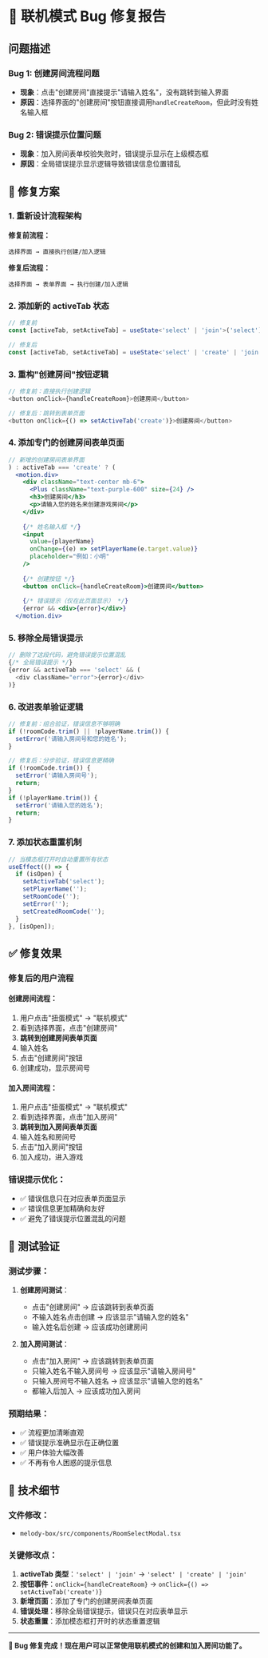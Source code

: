 # 🐛 联机模式 Bug 修复报告

## 问题描述

### Bug 1: 创建房间流程问题
- **现象**：点击"创建房间"直接提示"请输入姓名"，没有跳转到输入界面
- **原因**：选择界面的"创建房间"按钮直接调用`handleCreateRoom`，但此时没有姓名输入框

### Bug 2: 错误提示位置问题  
- **现象**：加入房间表单校验失败时，错误提示显示在上级模态框
- **原因**：全局错误提示显示逻辑导致错误信息位置错乱

## 🔧 修复方案

### 1. 重新设计流程架构

**修复前流程：**
```
选择界面 → 直接执行创建/加入逻辑
```

**修复后流程：**
```
选择界面 → 表单界面 → 执行创建/加入逻辑
```

### 2. 添加新的 activeTab 状态

```typescript
// 修复前
const [activeTab, setActiveTab] = useState<'select' | 'join'>('select');

// 修复后  
const [activeTab, setActiveTab] = useState<'select' | 'create' | 'join'>('select');
```

### 3. 重构"创建房间"按钮逻辑

```typescript
// 修复前：直接执行创建逻辑
<button onClick={handleCreateRoom}>创建房间</button>

// 修复后：跳转到表单页面
<button onClick={() => setActiveTab('create')}>创建房间</button>
```

### 4. 添加专门的创建房间表单页面

```jsx
// 新增的创建房间表单界面
) : activeTab === 'create' ? (
  <motion.div>
    <div className="text-center mb-6">
      <Plus className="text-purple-600" size={24} />
      <h3>创建房间</h3>
      <p>请输入您的姓名来创建游戏房间</p>
    </div>
    
    {/* 姓名输入框 */}
    <input 
      value={playerName}
      onChange={(e) => setPlayerName(e.target.value)}
      placeholder="例如：小明"
    />
    
    {/* 创建按钮 */}
    <button onClick={handleCreateRoom}>创建房间</button>
    
    {/* 错误提示（仅在此页面显示） */}
    {error && <div>{error}</div>}
  </motion.div>
```

### 5. 移除全局错误提示

```typescript
// 删除了这段代码，避免错误提示位置混乱
{/* 全局错误提示 */}
{error && activeTab === 'select' && (
  <div className="error">{error}</div>
)}
```

### 6. 改进表单验证逻辑

```typescript
// 修复前：组合验证，错误信息不够明确
if (!roomCode.trim() || !playerName.trim()) {
  setError('请输入房间号和您的姓名');
}

// 修复后：分步验证，错误信息更精确
if (!roomCode.trim()) {
  setError('请输入房间号');
  return;
}
if (!playerName.trim()) {
  setError('请输入您的姓名');
  return;
}
```

### 7. 添加状态重置机制

```typescript
// 当模态框打开时自动重置所有状态
useEffect(() => {
  if (isOpen) {
    setActiveTab('select');
    setPlayerName('');
    setRoomCode('');
    setError('');
    setCreatedRoomCode('');
  }
}, [isOpen]);
```

## ✅ 修复效果

### 修复后的用户流程

#### 创建房间流程：
1. 用户点击"扭蛋模式" → "联机模式"
2. 看到选择界面，点击"创建房间"
3. **跳转到创建房间表单页面**
4. 输入姓名
5. 点击"创建房间"按钮
6. 创建成功，显示房间号

#### 加入房间流程：
1. 用户点击"扭蛋模式" → "联机模式"  
2. 看到选择界面，点击"加入房间"
3. **跳转到加入房间表单页面**
4. 输入姓名和房间号
5. 点击"加入房间"按钮
6. 加入成功，进入游戏

### 错误提示优化：
- ✅ 错误信息只在对应表单页面显示
- ✅ 错误信息更加精确和友好
- ✅ 避免了错误提示位置混乱的问题

## 🧪 测试验证

### 测试步骤：
1. **创建房间测试**：
   - 点击"创建房间" → 应该跳转到表单页面
   - 不输入姓名点击创建 → 应该显示"请输入您的姓名"
   - 输入姓名后创建 → 应该成功创建房间

2. **加入房间测试**：
   - 点击"加入房间" → 应该跳转到表单页面  
   - 只输入姓名不输入房间号 → 应该显示"请输入房间号"
   - 只输入房间号不输入姓名 → 应该显示"请输入您的姓名"
   - 都输入后加入 → 应该成功加入房间

### 预期结果：
- ✅ 流程更加清晰直观
- ✅ 错误提示准确显示在正确位置
- ✅ 用户体验大幅改善
- ✅ 不再有令人困惑的提示信息

## 📝 技术细节

### 文件修改：
- `melody-box/src/components/RoomSelectModal.tsx`

### 关键修改点：
1. **activeTab 类型**：`'select' | 'join'` → `'select' | 'create' | 'join'`
2. **按钮事件**：`onClick={handleCreateRoom}` → `onClick={() => setActiveTab('create')}`
3. **新增页面**：添加了专门的创建房间表单页面
4. **错误处理**：移除全局错误提示，错误只在对应表单显示
5. **状态重置**：添加模态框打开时的状态重置逻辑

---

**🎉 Bug 修复完成！现在用户可以正常使用联机模式的创建和加入房间功能了。**